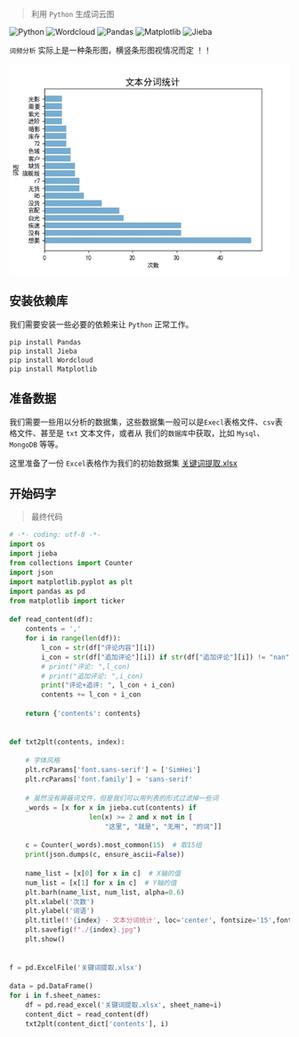 

> 利用 `Python` 生成词云图

![Python](https://img.shields.io/badge/Python-3.7+-blue)
![Wordcloud](https://img.shields.io/badge/wordcloud-1.8.0-brightgreen)
![Pandas](https://img.shields.io/badge/pandas-1.1.1-red)
![Matplotlib](https://img.shields.io/badge/matplotlib-3.3.2-blue)
![Jieba](https://img.shields.io/badge/jieba-0.42.1-green)

`词频分析` 实际上是一种条形图，横竖条形图视情况而定 ！！

![诠释词云](../images/诠释词频.jpg ':size=50%')

## 安装依赖库

我们需要安装一些必要的依赖来让 `Python` 正常工作。

```shell
pip install Pandas
pip install Jieba
pip install Wordcloud
pip install Matplotlib
```

## 准备数据
我们需要一些用以分析的数据集，这些数据集一般可以是`Execl`表格文件、`csv`表格文件、甚至是 `txt` 文本文件，或者从
我们的`数据库`中获取，比如 `Mysql`、`MongoDB` 等等。

这里准备了一份 `Excel`表格作为我们的初始数据集 [关键词提取.xlsx](./files/关键词提取.xlsx)

## 开始码字

> 最终代码

```python
# -*- coding: utf-8 -*-
import os
import jieba
from collections import Counter
import json
import matplotlib.pyplot as plt
import pandas as pd
from matplotlib import ticker

def read_content(df):
    contents = ','
    for i in range(len(df)):
        l_con = str(df["评论内容"][i])
        i_con = str(df["追加评论"][i]) if str(df["追加评论"][i]) != "nan" else ""
        # print("评论: ",l_con)
        # print("追加评论: ",i_con)
        print("评论+追评: ", l_con + i_con)
        contents += l_con + i_con

    return {'contents': contents}


def txt2plt(contents, index):
    
    # 字体风格
    plt.rcParams['font.sans-serif'] = ['SimHei']
    plt.rcParams['font.family'] = 'sans-serif'
    
    # 虽然没有屏蔽词文件，但是我们可以用列表的形式过滤掉一些词
    _words = [x for x in jieba.cut(contents) if
                    len(x) >= 2 and x not in [
                        "这里", "就是", "无用", "的词"]]

    c = Counter(_words).most_common(15)  # 取15组
    print(json.dumps(c, ensure_ascii=False))

    name_list = [x[0] for x in c]  # X轴的值
    num_list = [x[1] for x in c]  # Y轴的值
    plt.barh(name_list, num_list, alpha=0.6)
    plt.xlabel('次数')
    plt.ylabel('词语')
    plt.title(f'{index} - 文本分词统计', loc='center', fontsize='15',fontweight='bold')
    plt.savefig(f"./{index}.jpg")
    plt.show()


f = pd.ExcelFile('关键词提取.xlsx')

data = pd.DataFrame()
for i in f.sheet_names:
    df = pd.read_excel('关键词提取.xlsx', sheet_name=i)
    content_dict = read_content(df)
    txt2plt(content_dict['contents'], i)
```


